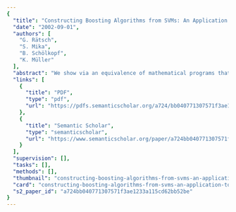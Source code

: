 ```yaml
---
{
  "title": "Constructing Boosting Algorithms from SVMs: An Application to One-Class Classification",
  "date": "2002-09-01",
  "authors": [
    "G. Rätsch",
    "S. Mika",
    "B. Schölkopf",
    "K. Müller"
  ],
  "abstract": "We show via an equivalence of mathematical programs that a support vector (SV) algorithm can be translated into an equivalent boosting-like algorithm and vice versa. We exemplify this translation procedure for a new algorithm: one-class leveraging, starting from the one-class support vector machine (1-SVM). This is a first step toward unsupervised learning in a boosting framework. Building on so-called barrier methods known from the theory of constrained optimization, it returns a function, written as a convex combination of base hypotheses, that characterizes whether a given test point is likely to have been generated from the distribution underlying the training data. Simulations on one-class classification problems demonstrate the usefulness of our approach.",
  "links": [
    {
      "title": "PDF",
      "type": "pdf",
      "url": "https://pdfs.semanticscholar.org/a724/bb040771307571f3ae1233a115cd62bb52be.pdf"
    },
    {
      "title": "Semantic Scholar",
      "type": "semanticscholar",
      "url": "https://www.semanticscholar.org/paper/a724bb040771307571f3ae1233a115cd62bb52be"
    }
  ],
  "supervision": [],
  "tasks": [],
  "methods": [],
  "thumbnail": "constructing-boosting-algorithms-from-svms-an-application-to-one-class-classification-thumb.jpg",
  "card": "constructing-boosting-algorithms-from-svms-an-application-to-one-class-classification-card.jpg",
  "s2_paper_id": "a724bb040771307571f3ae1233a115cd62bb52be"
}
---
```


